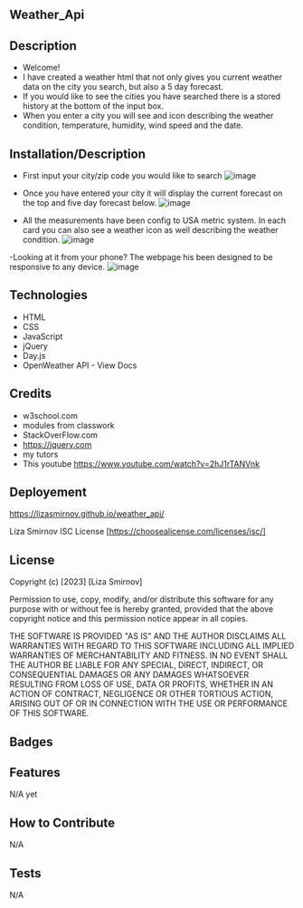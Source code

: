 
## Weather_Api

## Description

- Welcome!
- I have created a weather html that not only gives you current weather data on the city you search, but also a 5 day forecast.
- If you would like to see the cities you have searched there is a stored history at the bottom of the input box.
- When you enter a city you will see and icon describing the weather condition, temperature, humidity, wind speed and the date. 


## Installation/Description
- First input your city/zip code you would like to search
![image](https://user-images.githubusercontent.com/122588135/228139903-664993dc-7592-4233-9686-9f983a05dfe5.png)

- Once you have entered your city it will display the current forecast on the top and five day forecast below.
![image](https://user-images.githubusercontent.com/122588135/228140065-631299e6-13a7-49d1-ae9b-ffa058e664fe.png)

- All the measurements have been config to USA metric system. In each card you can also see a weather icon as well describing the weather condition.
![image](https://user-images.githubusercontent.com/122588135/228140311-aea3f72f-58ae-4e5b-a8ce-ee80d38e0b6e.png)

-Looking at it from your phone? The webpage his been designed to be responsive to any device.
![image](https://user-images.githubusercontent.com/122588135/228142853-4f54c79d-cdff-4332-8d82-da4e48491c4a.png)

## Technologies

- HTML
- CSS
- JavaScript
- jQuery
- Day.js
- OpenWeather API - View Docs


## Credits

- w3school.com 
- modules from classwork
- StackOverFlow.com
- https://jquery.com
- my tutors
- This youtube https://www.youtube.com/watch?v=2hJ1rTANVnk

## Deployement
https://lizasmirnov.github.io/weather_api/

Liza Smirnov
ISC License [https://choosealicense.com/licenses/isc/]

## License

Copyright (c) [2023] [Liza Smirnov]

Permission to use, copy, modify, and/or distribute this software for any
purpose with or without fee is hereby granted, provided that the above
copyright notice and this permission notice appear in all copies.

THE SOFTWARE IS PROVIDED "AS IS" AND THE AUTHOR DISCLAIMS ALL WARRANTIES WITH
REGARD TO THIS SOFTWARE INCLUDING ALL IMPLIED WARRANTIES OF MERCHANTABILITY
AND FITNESS. IN NO EVENT SHALL THE AUTHOR BE LIABLE FOR ANY SPECIAL, DIRECT,
INDIRECT, OR CONSEQUENTIAL DAMAGES OR ANY DAMAGES WHATSOEVER RESULTING FROM
LOSS OF USE, DATA OR PROFITS, WHETHER IN AN ACTION OF CONTRACT, NEGLIGENCE OR
OTHER TORTIOUS ACTION, ARISING OUT OF OR IN CONNECTION WITH THE USE OR
PERFORMANCE OF THIS SOFTWARE.

## Badges


## Features

N/A yet

## How to Contribute

N/A

## Tests

N/A
